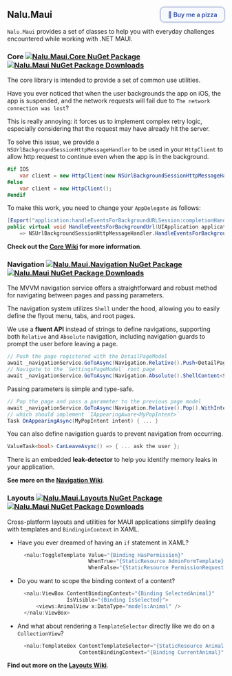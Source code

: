 <h2 id="nalumaui"><a style="text-decoration:none;padding:8px 16px;color: #2C479D;border-radius:8px;box-shadow: 0 0 4px #2C479D;font-weight: 600;background: #f6fafe;float: right;font-size: 14px;margin-top: -4px;" target="_blank" href="https://buymeacoffee.com/albyrock87">🍕&nbsp;<span class="bmc-btn-text">Buy me a pizza</span></a>Nalu.Maui<span></span></h2>

`Nalu.Maui` provides a set of classes to help you with everyday challenges encountered while working with .NET MAUI.

### Core [![Nalu.Maui.Core NuGet Package](https://img.shields.io/nuget/v/Nalu.Maui.Core.svg)](https://www.nuget.org/packages/Nalu.Maui.Core/) [![Nalu.Maui NuGet Package Downloads](https://img.shields.io/nuget/dt/Nalu.Maui.Core)](https://www.nuget.org/packages/Nalu.Maui.Core/)

The core library is intended to provide a set of common use utilities.

Have you ever noticed that when the user backgrounds the app on iOS, the app is suspended, and the network requests will fail due to `The network connection was lost`?

This is really annoying: it forces us to implement complex retry logic, especially considering that the request may have already hit the server.

To solve this issue, we provide a `NSUrlBackgroundSessionHttpMessageHandler` to be used in your `HttpClient` to allow http request to continue even when the app is in the background.

```csharp
#if IOS
    var client = new HttpClient(new NSUrlBackgroundSessionHttpMessageHandler());
#else
    var client = new HttpClient();
#endif
```

To make this work, you need to change your `AppDelegate` as follows:
```csharp
[Export("application:handleEventsForBackgroundURLSession:completionHandler:")]
public virtual void HandleEventsForBackgroundUrl(UIApplication application, string sessionIdentifier, Action completionHandler)
    => NSUrlBackgroundSessionHttpMessageHandler.HandleEventsForBackgroundUrl(application, sessionIdentifier, completionHandler);
```

**Check out the [Core Wiki](core.html) for more information**.

### Navigation [![Nalu.Maui.Navigation NuGet Package](https://img.shields.io/nuget/v/Nalu.Maui.Navigation.svg)](https://www.nuget.org/packages/Nalu.Maui.Navigation/) [![Nalu.Maui NuGet Package Downloads](https://img.shields.io/nuget/dt/Nalu.Maui.Navigation)](https://www.nuget.org/packages/Nalu.Maui.Navigation/)

The MVVM navigation service offers a straightforward and robust method for navigating between pages and passing parameters.

The navigation system utilizes `Shell` under the hood, allowing you to easily define the flyout menu, tabs, and root pages.

We use a **fluent API** instead of strings to define navigations, supporting both `Relative` and `Absolute` navigation, including navigation guards to prompt the user before leaving a page.

```csharp
// Push the page registered with the DetailPageModel
await _navigationService.GoToAsync(Navigation.Relative().Push<DetailPageModel>());
// Navigate to the `SettingsPageModel` root page
await _navigationService.GoToAsync(Navigation.Absolute().ShellContent<SettingsPageModel>());
```

Passing parameters is simple and type-safe.

```csharp
// Pop the page and pass a parameter to the previous page model
await _navigationService.GoToAsync(Navigation.Relative().Pop().WithIntent(new MyPopIntent()));
// which should implement `IAppearingAware<MyPopIntent>`
Task OnAppearingAsync(MyPopIntent intent) { ... }
```

You can also define navigation guards to prevent navigation from occurring.

```csharp
ValueTask<bool> CanLeaveAsync() => { ... ask the user };
```

There is an embedded **leak-detector** to help you identify memory leaks in your application.

**See more on the [Navigation Wiki](navigation.html)**.

### Layouts [![Nalu.Maui.Layouts NuGet Package](https://img.shields.io/nuget/v/Nalu.Maui.Layouts.svg)](https://www.nuget.org/packages/Nalu.Maui.Layouts/) [![Nalu.Maui NuGet Package Downloads](https://img.shields.io/nuget/dt/Nalu.Maui.Layouts)](https://www.nuget.org/packages/Nalu.Maui.Layouts/)

Cross-platform layouts and utilities for MAUI applications simplify dealing with templates and `BindinginContext` in XAML.

- Have you ever dreamed of having an `if` statement in XAML?
  ```csharp
    <nalu:ToggleTemplate Value="{Binding HasPermission}"
                         WhenTrue="{StaticResource AdminFormTemplate}"
                         WhenFalse="{StaticResource PermissionRequestTemplate}" />
  ```
- Do you want to scope the binding context of a content?
  ```csharp
    <nalu:ViewBox ContentBindingContext="{Binding SelectedAnimal}"
                  IsVisible="{Binding IsSelected}">
        <views:AnimalView x:DataType="models:Animal" />
    </nalu:ViewBox>
  ```
- And what about rendering a `TemplateSelector` directly like we do on a `CollectionView`?
  ```csharp
    <nalu:TemplateBox ContentTemplateSelector="{StaticResource AnimalTemplateSelector}"
                      ContentBindingContext="{Binding CurrentAnimal}" />
  ```

**Find out more on the [Layouts Wiki](layouts.html)**.
